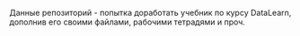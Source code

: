 Данные репозиторий - попытка доработать учебник по курсу DataLearn, дополнив его своими файлами, рабочими тетрадями и проч.